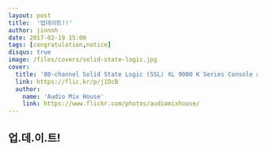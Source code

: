 ```yaml
---
layout: post
title:  '업데이트!!'
author: jinnnh
date: 2017-02-19 15:00
tags: [congratulation,notice]
disqus: true
image: /files/covers/solid-state-logic.jpg
cover:
  title: '80-channel Solid State Logic (SSL) XL 9000 K Series Console at Audio Mix House, Studio B'
  link: https://flic.kr/p/j1DcB
  author:
    name: 'Audio Mix House'
    link: https://www.flickr.com/photos/audiomixhouse/
---
```


## 업.데.이.트!
